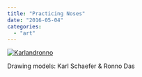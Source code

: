 ```yaml
---
title: "Practicing Noses"
date: "2016-05-04"
categories: 
  - "art"
---
```


[![Karlandronno](/images/wp-content/uploads/2016/05/IMG_20160504_144938-1024x614.jpg)](/wp-content/uploads/2016/05/IMG_20160504_144938.jpg)

Drawing models: Karl Schaefer & Ronno Das
